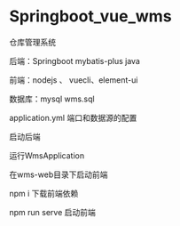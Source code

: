 # Springboot_vue_wms
仓库管理系统

后端：Springboot mybatis-plus java

前端：nodejs 、 vuecli、element-ui

数据库：mysql wms.sql



application.yml        端⼝和数据源的配置

启动后端 

运行WmsApplication


在wms-web目录下启动前端

npm i 下载前端依赖

npm run serve 启动前端

